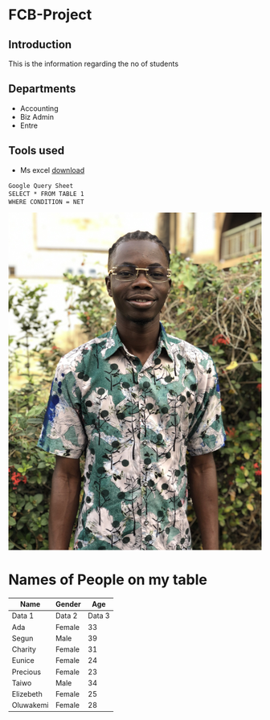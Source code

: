 # FCB-Project

## Introduction
This is the information regarding the no of students

## Departments
- Accounting 
- Biz Admin
- Entre

## Tools used
- Ms excel [download](https://github.com/Oluwakemi2422/FCB-Project/edit/main/README.md)

```
Google Query Sheet
SELECT * FROM TABLE 1
WHERE CONDITION = NET

```
![](IMG_2862.jpg)

# Names of People on my table

|Name|Gender|Age|
|----|------|---|
|Data 1|Data 2|Data 3|
|Ada|Female|33|
|Segun|Male|39|
|Charity|Female|31|
|Eunice|Female|24|
|Precious|Female|23|
|Taiwo|Male|34|
|Elizebeth|Female|25|
|Oluwakemi|Female|28|
